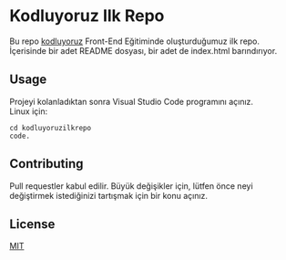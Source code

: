 # Kodluyoruz Ilk Repo
Bu repo [kodluyoruz](https://www.kodluyoruz.org/) Front-End Eğitiminde oluşturduğumuz ilk repo. İçerisinde bir adet README dosyası, bir adet de index.html barındırıyor.

## Usage
Projeyi kolanladıktan sonra Visual Studio Code programını açınız.
<br>
Linux için: 

    cd kodluyoruzilkrepo
    code.

## Contributing
Pull requestler kabul edilir. Büyük değişikler için, lütfen önce neyi değiştirmek istediğinizi tartışmak için bir konu açınız. 

## License
[MIT](https://choosealicense.com/licenses/mit/)  




